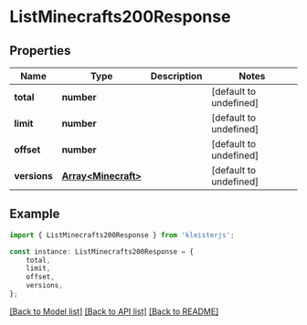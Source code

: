 # ListMinecrafts200Response


## Properties

Name | Type | Description | Notes
------------ | ------------- | ------------- | -------------
**total** | **number** |  | [default to undefined]
**limit** | **number** |  | [default to undefined]
**offset** | **number** |  | [default to undefined]
**versions** | [**Array&lt;Minecraft&gt;**](Minecraft.md) |  | [default to undefined]

## Example

```typescript
import { ListMinecrafts200Response } from 'kleisterjs';

const instance: ListMinecrafts200Response = {
    total,
    limit,
    offset,
    versions,
};
```

[[Back to Model list]](../README.md#documentation-for-models) [[Back to API list]](../README.md#documentation-for-api-endpoints) [[Back to README]](../README.md)
